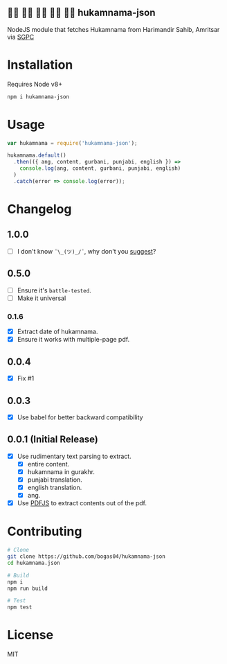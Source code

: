 ## 🙏🏻 🙏🏼 🙏🏽 🙏🏾 🙏🏿  hukamnama-json

NodeJS module that fetches Hukamnama from Harimandir Sahib, Amritsar via [SGPC](http://old.sgpc.net/hukumnama/sgpconlinehukamnama.asp)

# Installation

Requires Node v8+ 

```bash
npm i hukamnama-json
```

# Usage

```javascript
var hukamnama = require('hukamnama-json');

hukamnama.default()
  .then(({ ang, content, gurbani, punjabi, english }) =>
    console.log(ang, content, gurbani, punjabi, english)
  )
  .catch(error => console.log(error));
```
# Changelog

## 1.0.0
* [ ] I don't know `¯\_(ツ)_/¯`, why don't you [suggest](https://github.com/bogas04/hukamnama-json/issues/new)?

## 0.5.0
* [ ] Ensure it's `battle-tested`.
* [ ] Make it universal

### 0.1.6
* [x] Extract date of hukamnama.
* [x] Ensure it works with multiple-page pdf.

## 0.0.4
* [x] Fix #1

## 0.0.3
* [x] Use babel for better backward compatibility 

## 0.0.1 (Initial Release)
* [x] Use rudimentary text parsing to extract.
  * [x] entire content.
  * [x] hukamnama in gurakhr.
  * [x] punjabi translation.
  * [x] english translation.
  * [x] ang.
* [x] Use [PDFJS](https://mozilla.github.io/pdf.js/) to extract contents out of the pdf.

# Contributing

```bash
# Clone
git clone https://github.com/bogas04/hukamnama-json
cd hukamnama.json

# Build
npm i
npm run build

# Test
npm test
```

# License

MIT
